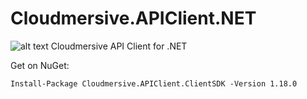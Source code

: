 # Cloudmersive.APIClient.NET
![alt text](https://github.com/Cloudmersive/Cloudmersive.APIClient.NET/blob/master/cmclient.png "Logo")
Cloudmersive API Client for .NET

Get on NuGet:

```
Install-Package Cloudmersive.APIClient.ClientSDK -Version 1.18.0
```
